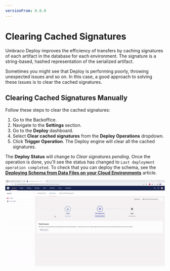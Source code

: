 ```yaml
---
versionFrom: 8.0.0
---
```


# Clearing Cached Signatures

Umbraco Deploy improves the efficiency of transfers by caching signatures of each artifact in the database for each environment. The signature is a string-based, hashed representation of the serialized artifact.

Sometimes you might see that Deploy is performing poorly, throwing unexpected issues and so on. In this case, a good approach to solving these issues is to clear the cached signatures.

## Clearing Cached Signatures Manually

Follow these steps to clear the cached signatures:

1. Go to the Backoffice.
2. Navigate to the **Settings** section.
3. Go to the **Deploy** dashboard.
4. Select **Clear cached signatures** from the **Deploy Operations** dropdown.
5. Click **Trigger Operation**. The Deploy engine will clear all the cached signatures.

The **Deploy Status** will change to *Clear signatures pending*. Once the operation is done, you'll see the status has changed to `Last deployment operation completed`. To check that you can deploy the schema, see the [**Deploying Schema from Data Files on your Cloud Environments**](../Deploy-schema) article.

![Clear cached signatures](images/clear-cached-signatures-v10.gif)
